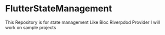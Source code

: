 # FlutterStateManagement
This Repository is for state management Like Bloc Riverpdod Provider I will work on sample projects
